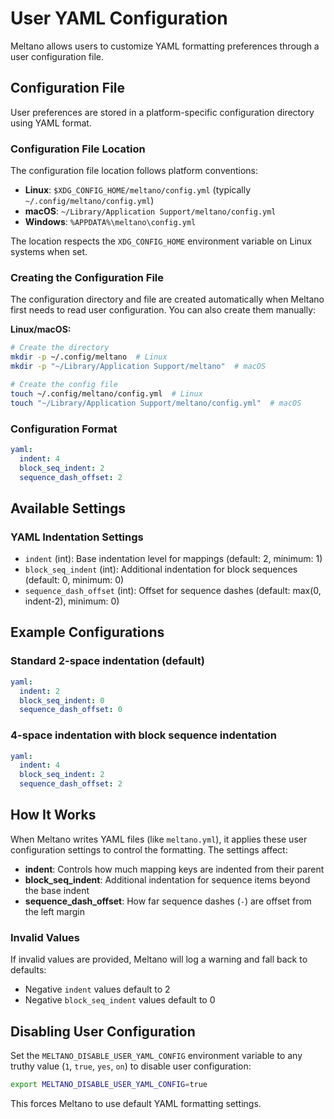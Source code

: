 # User YAML Configuration

Meltano allows users to customize YAML formatting preferences through a user configuration file.

## Configuration File

User preferences are stored in a platform-specific configuration directory using YAML format.

### Configuration File Location

The configuration file location follows platform conventions:

- **Linux**: `$XDG_CONFIG_HOME/meltano/config.yml` (typically `~/.config/meltano/config.yml`)
- **macOS**: `~/Library/Application Support/meltano/config.yml`
- **Windows**: `%APPDATA%\meltano\config.yml`

The location respects the `XDG_CONFIG_HOME` environment variable on Linux systems when set.

### Creating the Configuration File

The configuration directory and file are created automatically when Meltano first needs to read user configuration. You can also create them manually:

**Linux/macOS:**
```bash
# Create the directory
mkdir -p ~/.config/meltano  # Linux
mkdir -p "~/Library/Application Support/meltano"  # macOS

# Create the config file
touch ~/.config/meltano/config.yml  # Linux
touch "~/Library/Application Support/meltano/config.yml"  # macOS
```

### Configuration Format

```yaml
yaml:
  indent: 4
  block_seq_indent: 2
  sequence_dash_offset: 2
```

## Available Settings

### YAML Indentation Settings

- `indent` (int): Base indentation level for mappings (default: 2, minimum: 1)
- `block_seq_indent` (int): Additional indentation for block sequences (default: 0, minimum: 0)
- `sequence_dash_offset` (int): Offset for sequence dashes (default: max(0, indent-2), minimum: 0)

## Example Configurations

### Standard 2-space indentation (default)
```yaml
yaml:
  indent: 2
  block_seq_indent: 0
  sequence_dash_offset: 0
```

### 4-space indentation with block sequence indentation
```yaml
yaml:
  indent: 4
  block_seq_indent: 2
  sequence_dash_offset: 2
```

## How It Works

When Meltano writes YAML files (like `meltano.yml`), it applies these user configuration settings to control the formatting. The settings affect:

- **indent**: Controls how much mapping keys are indented from their parent
- **block_seq_indent**: Additional indentation for sequence items beyond the base indent
- **sequence_dash_offset**: How far sequence dashes (`-`) are offset from the left margin

### Invalid Values

If invalid values are provided, Meltano will log a warning and fall back to defaults:
- Negative `indent` values default to 2
- Negative `block_seq_indent` values default to 0

## Disabling User Configuration

Set the `MELTANO_DISABLE_USER_YAML_CONFIG` environment variable to any truthy value (`1`, `true`, `yes`, `on`) to disable user configuration:

```bash
export MELTANO_DISABLE_USER_YAML_CONFIG=true
```

This forces Meltano to use default YAML formatting settings.
